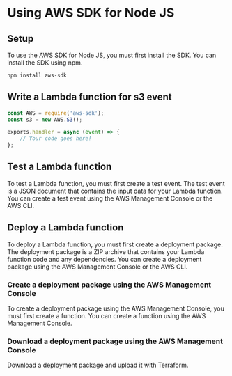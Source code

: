 # Using AWS SDK for Node JS

## Setup
To use the AWS SDK for Node JS, you must first install the SDK. You can install the SDK using npm.

```bash
npm install aws-sdk
```

## Write a Lambda function for s3 event
```javascript
const AWS = require('aws-sdk');
const s3 = new AWS.S3();

exports.handler = async (event) => {
	// Your code goes here!
};
```

## Test a Lambda function
To test a Lambda function, you must first create a test event. The test event is a JSON document that contains the input data for your Lambda function. You can create a test event using the AWS Management Console or the AWS CLI.

## Deploy a Lambda function
To deploy a Lambda function, you must first create a deployment package. The deployment package is a ZIP archive that contains your Lambda function code and any dependencies. You can create a deployment package using the AWS Management Console or the AWS CLI.

### Create a deployment package using the AWS Management Console
To create a deployment package using the AWS Management Console, you must first create a function. You can create a function using the AWS Management Console.

### Download a deployment package using the AWS Management Console
Download a deployment package and upload it with Terraform.
